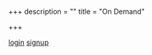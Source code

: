 +++
description = ""
title = "On Demand"

+++


<a href='#/ms/login'>login</a>
<a href='#/ms/signup/5f596e175bee1500047f80f5'>signup</a>

